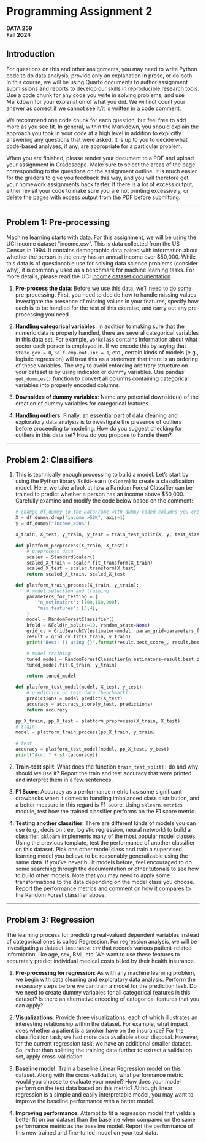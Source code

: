 # Programming Assignment 2
**DATA 259**  
**Fall 2024**

## Introduction
For questions on this and other assignments, you may need to write Python code to do data analysis, provide only an explanation in prose, or do both. In this course, we will be using Quarto documents to author assignment submissions and reports to develop our skills in reproducible research tools. Use a code chunk for any code you write in solving problems, and use Markdown for your explanation of what you did. We will not count your answer as correct if we cannot see it/it is written in a code comment.

We recommend one code chunk for each question, but feel free to add more as you see fit. In general, within the Markdown, you should explain the approach you took in your code at a high level in addition to explicitly answering any questions that were asked. It is up to you to decide what code-based analyses, if any, are appropriate for a particular problem.

When you are finished, please render your document to a PDF and upload your assignment in Gradescope. Make sure to select the areas of the page corresponding to the questions on the assignment outline. It is much easier for the graders to give you feedback this way, and you will therefore get your homework assignments back faster. If there is a lot of excess output, either revisit your code to make sure you are not printing excessively, or delete the pages with excess output from the PDF before submitting.

---

## Problem 1: Pre-processing
Machine learning starts with data. For this assignment, we will be using the UCI income dataset “income.csv”. This is data collected from the US Census in 1994. It contains demographic data paired with information about whether the person in the entry has an annual income over $50,000. While this data is of questionable use for solving data science problems (consider why), it is commonly used as a benchmark for machine learning tasks. For more details, please read the UCI [income dataset documentation](https://archive.ics.uci.edu/dataset/20/census+income).

1. **Pre-process the data**: Before we use this data, we’ll need to do some pre-processing. First, you need to decide how to handle missing values. Investigate the presence of missing values in your features, specify how each is to be handled for the rest of this exercise, and carry out any pre-processing you need.
   
2. **Handling categorical variables**: In addition to making sure that the numeric data is properly handled, there are several categorical variables in this data set. For example, `workclass` contains information about what sector each person is employed in. If we encode this by saying that `State-gov = 0`, `Self-emp-not-inc = 1`, etc., certain kinds of models (e.g., logistic regression) will treat this as a statement that there is an ordering of these variables. The way to avoid enforcing arbitrary structure on your dataset is by using indicator or dummy variables. Use pandas’ `get_dummies()` function to convert all columns containing categorical variables into properly encoded columns.

3. **Downsides of dummy variables**: Name any potential downside(s) of the creation of dummy variables for categorical features.

4. **Handling outliers**: Finally, an essential part of data cleaning and exploratory data analysis is to investigate the presence of outliers before proceeding to modeling. How do you suggest checking for outliers in this data set? How do you propose to handle them?

---

## Problem 2: Classifiers
1. This is technically enough processing to build a model. Let’s start by using the Python library Scikit-learn (`sklearn`) to create a classification model. Here, we take a look at how a Random Forest Classifier can be trained to predict whether a person has an income above $50,000. Carefully examine and modify the code below based on the comment:

    ```python
    # change df_dummy to the DataFrame with dummy coded columns you created in 3.1.1
    X = df_dummy.drop("income_>50K", axis=1)
    y = df_dummy["income_>50K"]

    X_train, X_test, y_train, y_test = train_test_split(X, y, test_size=0.2, random_state=101)

    def platform_preprocess(X_train, X_test):
        # preprocess data
        scaler = StandardScaler()
        scaled_X_train = scaler.fit_transform(X_train)
        scaled_X_test = scaler.transform(X_test)
        return scaled_X_train, scaled_X_test

    def platform_train_process(X_train, y_train):
        # model selection and training
        parameters_for_testing = {
            "n_estimators": [100,150,200],
            "max_features": [3,4],
        }
        model = RandomForestClassifier()
        kfold = KFold(n_splits=10, random_state=None)
        grid_cv = GridSearchCV(estimator=model, param_grid=parameters_for_testing, scoring='accuracy', cv=kfold)
        result = grid_cv.fit(X_train, y_train)
        print("Best: {} using {}".format(result.best_score_, result.best_params_))

        # model training
        tuned_model = RandomForestClassifier(n_estimators=result.best_params_['n_estimators'], max_features=result.best_params_['max_features'])
        tuned_model.fit(X_train, y_train)

        return tuned_model

    def platform_test_model(model, X_test, y_test):
        # prediction on test data (benchmark)
        predictions = model.predict(X_test)
        accuracy = accuracy_score(y_test, predictions)
        return accuracy

    pp_X_train, pp_X_test = platform_preprocess(X_train, X_test)
    # train
    model = platform_train_process(pp_X_train, y_train)

    # test
    accuracy = platform_test_model(model, pp_X_test, y_test)
    print("Acc: " + str(accuracy))
    ```

2. **Train-test split**: What does the function `train_test_split()` do and why should we use it? Report the train and test accuracy that were printed and interpret them in a few sentences.

3. **F1 Score**: Accuracy as a performance metric has some significant drawbacks when it comes to handling imbalanced class distribution, and a better measure in this regard is F1-score. Using `sklearn.metrics` module, test how the trained classifier performs on the F1 score metric.

4. **Testing another classifier**: There are different kinds of models you can use (e.g., decision tree, logistic regression, neural network) to build a classifier. `sklearn` implements many of the most popular model classes. Using the previous template, test the performance of another classifier on this dataset. Pick one other model class and train a supervised learning model you believe to be reasonably generalizable using the same data. If you’ve never built models before, feel encouraged to do some searching through the documentation or other tutorials to see how to build other models. Note that you may need to apply some transformations to the data depending on the model class you choose. Report the performance metrics and comment on how it compares to the Random Forest classifier above.

---

## Problem 3: Regression
The learning process for predicting real-valued dependent variables instead of categorical ones is called Regression. For regression analysis, we will be investigating a dataset `insurance.csv` that records various patient-related information, like age, sex, BMI, etc. We want to use these features to accurately predict individual medical costs billed by their health insurance.

1. **Pre-processing for regression**: As with any machine learning problem, we begin with data cleaning and exploratory data analysis. Perform the necessary steps before we can train a model for the prediction task. Do we need to create dummy variables for all categorical features in this dataset? Is there an alternative encoding of categorical features that you can apply?

2. **Visualizations**: Provide three visualizations, each of which illustrates an interesting relationship within the dataset. For example, what impact does whether a patient is a smoker have on the insurance? For the classification task, we had more data available at our disposal. However, for the current regression task, we have an additional smaller dataset. So, rather than splitting the training data further to extract a validation set, apply cross-validation.

3. **Baseline model**: Train a baseline Linear Regression model on this dataset. Along with the cross-validation, what performance metric would you choose to evaluate your model? How does your model perform on the test data based on this metric? Although linear regression is a simple and easily interpretable model, you may want to improve the baseline performance with a better model.

4. **Improving performance**: Attempt to fit a regression model that yields a better fit on our dataset than the baseline when compared on the same performance metric as the baseline model. Report the performance of this new trained and fine-tuned model on your test data.

